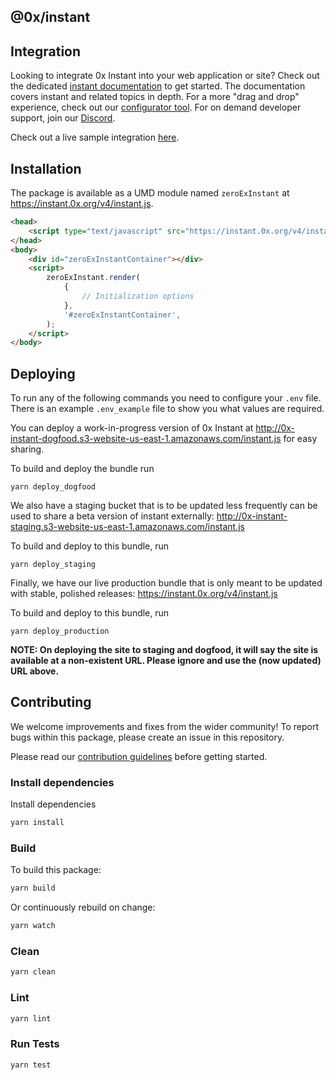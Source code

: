 ## @0x/instant

## Integration

Looking to integrate 0x Instant into your web application or site? Check out the dedicated [instant documentation](docs/integrate-instant.mdx) to get started. The documentation covers instant and related topics in depth. For a more "drag and drop" experience, check out our [configurator tool](https://0x.org/instant#configure). For on demand developer support, join our [Discord](https://discordapp.com/invite/d3FTX3M).

Check out a live sample integration [here](https://www.rexrelay.com/instant).

## Installation

The package is available as a UMD module named `zeroExInstant` at https://instant.0x.org/v4/instant.js.

```html
<head>
    <script type="text/javascript" src="https://instant.0x.org/v4/instant.js" charset="utf-8"></script>
</head>
<body>
    <div id="zeroExInstantContainer"></div>
    <script>
        zeroExInstant.render(
            {
                // Initialization options
            },
            '#zeroExInstantContainer',
        );
    </script>
</body>
```

## Deploying

To run any of the following commands you need to configure your `.env` file. There is an example `.env_example` file to show you what values are required.

You can deploy a work-in-progress version of 0x Instant at http://0x-instant-dogfood.s3-website-us-east-1.amazonaws.com/instant.js for easy sharing.

To build and deploy the bundle run

```
yarn deploy_dogfood
```

We also have a staging bucket that is to be updated less frequently can be used to share a beta version of instant externally: http://0x-instant-staging.s3-website-us-east-1.amazonaws.com/instant.js

To build and deploy to this bundle, run

```
yarn deploy_staging
```

Finally, we have our live production bundle that is only meant to be updated with stable, polished releases: https://instant.0x.org/v4/instant.js

To build and deploy to this bundle, run

```
yarn deploy_production
```

**NOTE: On deploying the site to staging and dogfood, it will say the site is available at a non-existent URL. Please ignore and use the (now updated) URL above.**

## Contributing

We welcome improvements and fixes from the wider community! To report bugs within this package, please create an issue in this repository.

Please read our [contribution guidelines](../../CONTRIBUTING.md) before getting started.

### Install dependencies

Install dependencies

```bash
yarn install
```

### Build

To build this package:

```bash
yarn build
```

Or continuously rebuild on change:

```bash
yarn watch
```

### Clean

```bash
yarn clean
```

### Lint

```bash
yarn lint
```

### Run Tests

```bash
yarn test
```
